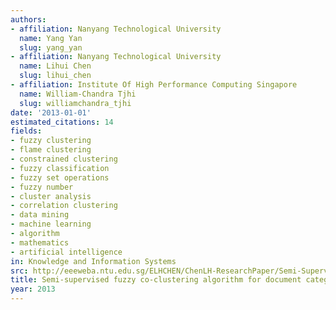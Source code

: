 ```yaml
---
authors:
- affiliation: Nanyang Technological University
  name: Yang Yan
  slug: yang_yan
- affiliation: Nanyang Technological University
  name: Lihui Chen
  slug: lihui_chen
- affiliation: Institute Of High Performance Computing Singapore
  name: William-Chandra Tjhi
  slug: williamchandra_tjhi
date: '2013-01-01'
estimated_citations: 14
fields:
- fuzzy clustering
- flame clustering
- constrained clustering
- fuzzy classification
- fuzzy set operations
- fuzzy number
- cluster analysis
- correlation clustering
- data mining
- machine learning
- algorithm
- mathematics
- artificial intelligence
in: Knowledge and Information Systems
src: http://eeeweba.ntu.edu.sg/ELHCHEN/ChenLH-ResearchPaper/Semi-Supervised%20Fuzzy%20co-clustering%20algorithm%20for%20document%20categorization.pdf
title: Semi-supervised fuzzy co-clustering algorithm for document categorization
year: 2013
---
```

